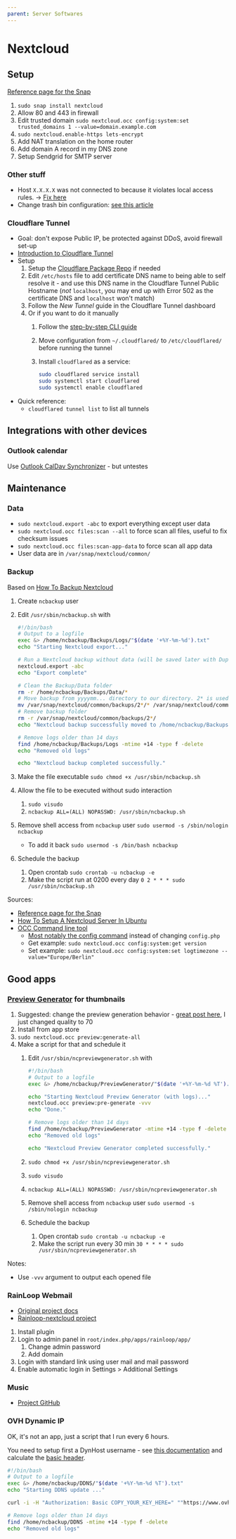 ```yaml
---
parent: Server Softwares
---
```


# Nextcloud

## Setup

[Reference page for the Snap](https://github.com/nextcloud/nextcloud-snap)

1. `sudo snap install nextcloud`
1. Allow 80 and 443 in firewall
1. Edit trusted domain `sudo nextcloud.occ config:system:set trusted_domains 1 --value=domain.example.com`
1. `sudo nextcloud.enable-https lets-encrypt`
1. Add NAT translation on the home router
1. Add domain A record in my DNS zone
1. Setup Sendgrid for SMTP server

### Other stuff

* Host `X.X.X.X` was not connected to because it violates local access rules. → [Fix here](https://help.nextcloud.com/t/violates-local-access-rules-in-talk-9/84471/2)
* Change trash bin configuration: [see this article](https://docs.nextcloud.com/server/latest/admin_manual/configuration_files/trashbin_configuration.html)

### Cloudflare Tunnel

* Goal: don't expose Public IP, be protected against DDoS, avoid firewall set-up
* [Introduction to Cloudflare Tunnel](https://developers.cloudflare.com/cloudflare-one/connections/connect-apps/)
* Setup
    1. Setup the [Cloudflare Package Repo](https://pkg.cloudflare.com/) if needed
    1. Edit `/etc/hosts` file to add certificate DNS name to being able to self resolve it - and use this DNS name in the Cloudflare Tunnel Public Hostname (*not* `localhost`, you may end up with Error 502 as the certificate DNS and `localhost` won't match)
    1. Follow the *New Tunnel* guide in the Cloudflare Tunnel dashboard
    1. Or if you want to do it manually
        1. Follow the [step-by-step CLI guide](https://developers.cloudflare.com/cloudflare-one/connections/connect-apps/install-and-setup/tunnel-guide/#set-up-a-tunnel-locally-cli-setup)
        1. Move configuration from `~/.cloudflared/` to `/etc/cloudflared/` before running the tunnel
        1. Install `cloudflared` as a service:

            ```sh
            sudo cloudflared service install
            sudo systemctl start cloudflared
            sudo systemctl enable cloudflared
            ```
* Quick reference:
    * `cloudflared tunnel list` to list all tunnels

## Integrations with other devices

### Outlook calendar

Use [Outlook CalDav Synchronizer](https://github.com/aluxnimm/outlookcaldavsynchronizer) - but untestes

## Maintenance

### Data

* `sudo nextcloud.export -abc` to export everything except user data
* `sudo nextcloud.occ files:scan --all` to force scan all files, useful to fix checksum issues
* `sudo nextcloud.occ files:scan-app-data` to force scan all app data
* User data are in `/var/snap/nextcloud/common/`

### Backup

Based on [How To Backup Nextcloud](https://kevq.uk/how-to-backup-nextcloud/)

1. Create `ncbackup` user
1. Edit `/usr/sbin/ncbackup.sh` with

    ```bash
    #!/bin/bash
    # Output to a logfile
    exec &> /home/ncbackup/Backups/Logs/"$(date '+%Y-%m-%d').txt"
    echo "Starting Nextcloud export..."

    # Run a Nextcloud backup without data (will be saved later with Duplicati)
    nextcloud.export -abc
    echo "Export complete"

    # Clean the Backup/Data folder
    rm -r /home/ncbackup/Backups/Data/*
    # Move backup from yyyymm... directory to our directory. 2* is used to filter out folder starting with 2, like 2020
    mv /var/snap/nextcloud/common/backups/2*/* /var/snap/nextcloud/common/backups/2*/.* /home/ncbackup/Backups/Data/
    # Remove backup folder
    rm -r /var/snap/nextcloud/common/backups/2*/
    echo "Nextcloud backup successfully moved to /home/ncbackup/Backups/Data/"

    # Remove logs older than 14 days
    find /home/ncbackup/Backups/Logs -mtime +14 -type f -delete
    echo "Removed old logs"

    echo "Nextcloud backup completed successfully."
    ```

1. Make the file executable `sudo chmod +x /usr/sbin/ncbackup.sh`
1. Allow the file to be executed without sudo interaction
    1. `sudo visudo`
    1. `ncbackup ALL=(ALL) NOPASSWD: /usr/sbin/ncbackup.sh`
1. Remove shell access from `ncbackup` user `sudo usermod -s /sbin/nologin ncbackup`
    * To add it back `sudo usermod -s /bin/bash ncbackup`
1. Schedule the backup
    1. Open crontab `sudo crontab -u ncbackup -e`
    1. Make the script run at 0200 every day `0 2 * * * sudo /usr/sbin/ncbackup.sh`

Sources:

* [Reference page for the Snap](https://github.com/nextcloud/nextcloud-snap)
* [How To Setup A Nextcloud Server In Ubuntu](https://kevq.uk/how-to-setup-a-nextcloud-server-in-ubuntu)
* [OCC Command line tool](https://docs.nextcloud.com/server/15/admin_manual/configuration_server/occ_command.html)
    * [Most notably the config command](https://docs.nextcloud.com/server/15/admin_manual/configuration_server/occ_command.html#config-commands) instead of changing `config.php`
    * Get example: `sudo nextcloud.occ config:system:get version`
    * Set example: `sudo nextcloud.occ config:system:set logtimezone --value="Europe/Berlin"`

## Good apps

### [Preview Generator](https://github.com/rullzer/previewgenerator) for thumbnails

1. Suggested: change the preview generation behavior - [great post here](http://chrisweber.com/blog/nextcloud-image-previews), I just changed quality to 70
1. Install from app store
1. `sudo nextcloud.occ preview:generate-all`
1. Make a script for that and schedule it
    1. Edit `/usr/sbin/ncpreviewgenerator.sh` with

        ```bash
        #!/bin/bash
        # Output to a logfile
        exec &> /home/ncbackup/PreviewGenerator/"$(date '+%Y-%m-%d %T').txt"

        echo "Starting Nextcloud Preview Generator (with logs)..."
        nextcloud.occ preview:pre-generate -vvv
        echo "Done."

        # Remove logs older than 14 days
        find /home/ncbackup/PreviewGenerator -mtime +14 -type f -delete
        echo "Removed old logs"

        echo "Nextcloud Preview Generator completed successfully."
        ```

    1. `sudo chmod +x /usr/sbin/ncpreviewgenerator.sh`
    1. `sudo visudo`
    1. `ncbackup ALL=(ALL) NOPASSWD: /usr/sbin/ncpreviewgenerator.sh`
    1. Remove shell access from `ncbackup` user `sudo usermod -s /sbin/nologin ncbackup`
    1. Schedule the backup
        1. Open crontab `sudo crontab -u ncbackup -e`
        1. Make the script run every 30 min `30 * * * * sudo /usr/sbin/ncpreviewgenerator.sh`

Notes:

* Use `-vvv` argument to output each opened file

### RainLoop Webmail

* [Original project docs](http://www.rainloop.net/docs/)
* [Rainloop-nextcloud project](https://github.com/pierre-alain-b/rainloop-nextcloud)

1. Install plugin
1. Login to admin panel in `root/index.php/apps/rainloop/app/`
    1. Change admin password
    1. Add domain
1. Login with standard link using user mail and mail password
1. Enable automatic login in Settings > Additional Settings

### Music

* [Project GitHub](https://github.com/owncloud/music)

### OVH Dynamic IP

OK, it's not an app, just a script that I run every 6 hours.

You need to setup first a DynHost username - see [this documentation](https://docs.ovh.com/gb/en/domains/hosting_dynhost/) and calculate the [basic header](https://www.blitter.se/utils/basic-authentication-header-generator/).

```bash
#!/bin/bash
# Output to a logfile
exec &> /home/ncbackup/DDNS/"$(date '+%Y-%m-%d %T').txt"
echo "Starting DDNS update ..."

curl -i -H "Authorization: Basic COPY_YOUR_KEY_HERE=" ""https://www.ovh.com/nic/update?system=dyndns'&'hostname=DOMAIN.EXAMPLE.ORG""

# Remove logs older than 14 days
find /home/ncbackup/DDNS -mtime +14 -type f -delete
echo "Removed old logs"
```
